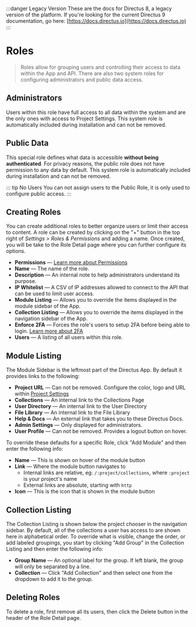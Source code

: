 :::danger Legacy Version
These are the docs for Directus 8, a legacy version of the platform. If you're looking for the current Directus 9 documentation, go here: [https://docs.directus.io](https://docs.directus.io)
:::

# Roles

> Roles allow for grouping users and controlling their access to data within the App and API. There are also two system roles for configuring administrators and public data access.

## Administrators

Users within this role have full access to all data within the system and are the only ones with access to Project Settings. This system role is automatically included during installation and can not be removed.

## Public Data

This special role defines what data is accessible **without being authenticated**. For privacy reasons, the public role does not have permission to any data by default. This system role is automatically included during installation and can not be removed.

::: tip No Users
You can not assign users to the Public Role, it is only used to configure public access.
:::

## Creating Roles

You can create additional roles to better organize users or limit their access to content. A role can be created by clicking on the "+" button in the top right of _Settings > Roles & Permissions_ and adding a name. Once created, you will be take to the Role Detail page where you can further configure its options.

* **Permissions** — [Learn more about Permissions](./permissions.md)
* **Name** — The name of the role.
* **Description** — An internal note to help administrators understand its purpose.
* **IP Whitelist** — A CSV of IP addresses allowed to connect to the API that can be used to limit user access.
* **Module Listing** — Allows you to override the items displayed in the module sidebar of the App.
* **Collection Listing** — Allows you to override the items displayed in the navigation sidebar of the App.
* **Enforce 2FA** — Forces the role's users to setup 2FA before being able to login. [Learn more about 2FA](./authentication.html#two-factor-authentication-2fa)
* **Users** — A listing of all users within this role.

## Module Listing

The Module Sidebar is the leftmost part of the Directus App. By default it provides links to the following:

* **Project URL** — Can not be removed. Configure the color, logo and URL within [Project Settings](./admin-guide.html#project)
* **Collections** — An internal link to the Collections Page
* **User Directory** — An internal link to the User Directory
* **File Library** — An internal link to the File Library
* **Help & Docs** — An external link that takes you to these Directus Docs.
* **Admin Settings** — Only displayed for administrators.
* **User Profile** — Can not be removed. Provides a logout button on hover.

To override these defaults for a specific Role, click "Add Module" and then enter the following info:

* **Name** — This is shown on hover of the module button
* **Link** — Where the module button navigates to
    * Internal links are relative, eg: `/:project/collections`, where `:project` is your project's name
    * External links are absolute, starting with `http`
* **Icon** — This is the icon that is shown in the module button

## Collection Listing

The Collection Listing is shown below the project chooser in the navigation sidebar. By default, all of the collections a user has access to are shown here in alphabetical order. To override what is visible, change the order, or add labeled groupings, you start by clicking "Add Group" in the Collection Listing and then enter the following info:

* **Group Name** — An optional label for the group. If left blank, the group will only be separated by a line.
* **Collection** — Click "Add Collection" and then select one from the dropdown to add it to the group.

## Deleting Roles

To delete a role, first remove all its users, then click the Delete button in the header of the Role Detail page.
